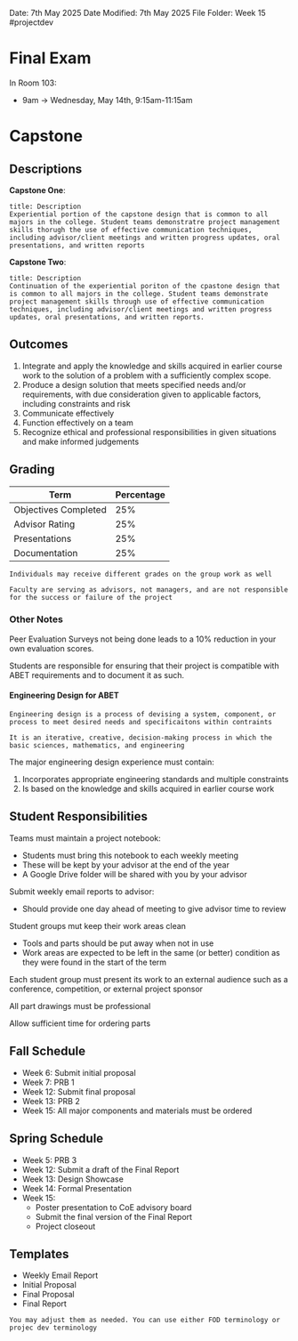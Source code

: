 Date: 7th May 2025
Date Modified: 7th May 2025
File Folder: Week 15
#projectdev

# Final Exam

In Room 103:
- 9am → Wednesday, May 14th, 9:15am-11:15am
# Capstone

## Descriptions

**Capstone One**:

```ad-quote
title: Description
Experiential portion of the capstone design that is common to all majors in the college. Student teams demonstratre project management skills thorugh the use of effective communication techniques, including advisor/client meetings and written progress updates, oral presentations, and written reports
```

**Capstone Two**:

```ad-quote
title: Description
Continuation of the experiential poriton of the cpastone design that is common to all majors in the college. Student teams demonstrate project management skills through use of effective communication techniques, including advisor/client meetings and written progress updates, oral presentations, and written reports.
```

## Outcomes

1. Integrate and apply the knowledge and skills acquired in earlier course work to the solution of a problem with a sufficiently complex scope.
2. Produce a design solution that meets specified needs and/or requirements, with due consideration given to applicable factors, including constraints and risk
3. Communicate effectively
4. Function effectively on a team
5. Recognize ethical and professional responsibilities in given situations and make informed judgements

## Grading

| Term                 | Percentage |
| -------------------- | ---------- |
| Objectives Completed | 25%        |
| Advisor Rating       | 25%        |
| Presentations        | 25%        |
| Documentation        | 25%        |
```ad-note
Individuals may receive different grades on the group work as well
```

```ad-important
Faculty are serving as advisors, not managers, and are not responsible for the success or failure of the project
```

### Other Notes

Peer Evaluation Surveys not being done leads to a 10% reduction in your own evaluation scores.

Students are responsible for ensuring that their project is compatible with ABET requirements and to document it as such.

#### Engineering Design for ABET

```ad-summary
Engineering design is a process of devising a system, component, or process to meet desired needs and specificaitons within contraints

It is an iterative, creative, decision-making process in which the basic sciences, mathematics, and engineering 
```

The major engineering design experience must contain:
1. Incorporates appropriate engineering standards and multiple constraints
2. Is based on the knowledge and skills acquired in earlier course work

## Student Responsibilities

Teams must maintain a project notebook:
- Students must bring this notebook to each weekly meeting
- These will be kept by your advisor at the end of the year
- A Google Drive folder will be shared with you by your advisor

Submit weekly email reports to advisor:
- Should provide one day ahead of meeting to give advisor time to review

Student groups mut keep their work areas clean
- Tools and parts should be put away when not in use
- Work areas are expected to be left in the same (or better) condition as they were found in the start of the term

Each student group must present its work to an external audience such as a conference, competition, or external project sponsor

All part drawings must be professional

Allow sufficient time for ordering parts

## Fall Schedule

- Week 6: Submit initial proposal
- Week 7: PRB 1
- Week 12: Submit final proposal
- Week 13: PRB 2
- Week 15: All major components and materials must be ordered

## Spring Schedule

- Week 5: PRB 3
- Week 12: Submit a draft of the Final Report
- Week 13: Design Showcase
- Week 14: Formal Presentation
- Week 15:
	- Poster presentation to CoE advisory board
	- Submit the final version of the Final Report
	- Project closeout

## Templates

- Weekly Email Report
- Initial Proposal
- Final Proposal
- Final Report

```ad-note
You may adjust them as needed. You can use either FOD terminology or projec dev terminology
```


